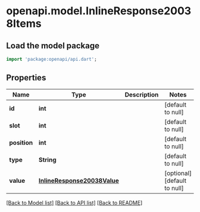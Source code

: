 # openapi.model.InlineResponse20038Items

## Load the model package
```dart
import 'package:openapi/api.dart';
```

## Properties
Name | Type | Description | Notes
------------ | ------------- | ------------- | -------------
**id** | **int** |  | [default to null]
**slot** | **int** |  | [default to null]
**position** | **int** |  | [default to null]
**type** | **String** |  | [default to null]
**value** | [**InlineResponse20038Value**](InlineResponse20038Value.md) |  | [optional] [default to null]

[[Back to Model list]](../README.md#documentation-for-models) [[Back to API list]](../README.md#documentation-for-api-endpoints) [[Back to README]](../README.md)


